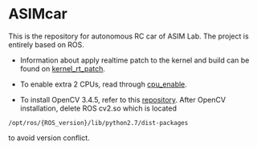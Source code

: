 # ASIMcar
This is the repository for autonomous RC car of ASIM Lab. The project is entirely based on ROS.

* Information about apply realtime patch to the kernel and build can be found on [kernel_rt_patch](https://github.com/xihuiwu/ASIMcar/blob/master/docs/JetsonTX2_setup/kernel_rt_patch.md).

* To enable extra 2 CPUs, read through [cpu_enable](https://github.com/xihuiwu/ASIMcar/blob/master/docs/asimcar_setup/cpu_setup.md).

* To install OpenCV 3.4.5, refer to this [repository](https://github.com/xihuiwu/buildOpenCVTX2).
After OpenCV installation, delete ROS cv2.so which is located
```
/opt/ros/{ROS_version}/lib/python2.7/dist-packages
```
 to avoid version conflict.
